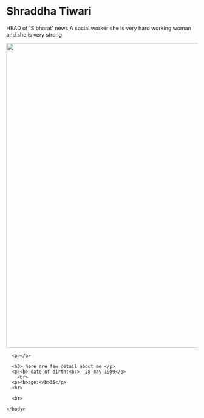 <DOCTYPEhtml>
  <html>
    <head>
    <meta charset="utf-8">
    <title> About SHRADDHA BRIJESH TIWARI </title>
    </head>
    <body>
      <h1> Shraddha Tiwari </h1>
      <p> HEAD of 'S bharat' news,A social worker she is very hard working  woman and she is very strong</p>
      <img src="https://i.pinimg.com/originals/72/9a/9b/729a9b02dac68c73bf9b487ea49c2148.jpg"
      height="800"  width="800px" > 
      
      <p></p>
      
      <h3> here are few detail about me </p>
      <p><b> date of dirth:<b/>- 28 may 1989</p>
        <br>
      <p><b>age:</b>35</p>
      <br>
      
      <br>
      
    </body>
  </html>
